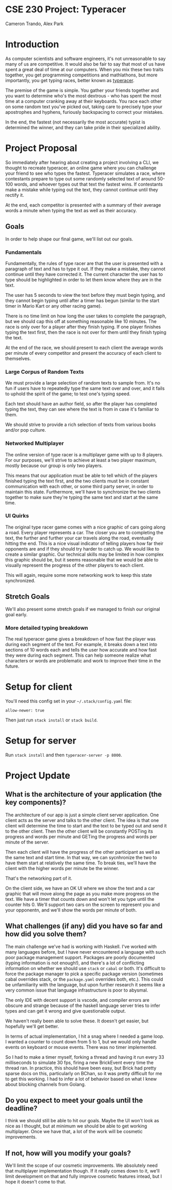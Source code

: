 # CSE 230 Project: Typeracer

Cameron Trando, Alex Park

# Introduction

As computer scientists and software engineers, it's not unreasonable to say many of us are competitive. It would also be fair to say that most of us have spent a great deal of time at our computers. When you mix these two traits together, you get programming competitions and mathlathons, but more importantly, you get typing races, better known as [typeracer](https://play.typeracer.com/). 

The premise of the game is simple. You gather your friends together and you want to determine who's the most dextrous - who has spent the most time at a computer cranking away at their keyboards. You race each other on some random text you've picked out, taking care to precisely type your apostrophes and hyphens, furiously backspacing to correct your mistakes. 

In the end, the fastest (not necessarily the most accurate) typist is determined the winner, and they can take pride in their specialized ability. 

# Project Proposal

So immediately after hearing about creating a project involving a CLI, we thought to recreate typeracer, an online game where you can challenge your friend to see who types the fastest. Typeracer simulates a race, where contestants prepare to type out some randomly selected text of around 50-100 words, and whoever types out that text the fastest wins. If contestants make a mistake while typing out the text, they cannot continue until they rectify it. 

At the end, each competitor is presented with a summary of their average words a minute when typing the text as well as their accuracy. 


## Goals

In order to help shape our final game, we'll list out our goals.

### Fundamentals 

Fundamentally, the rules of type racer are that the user is presented with a paragraph of text and has to type it out. If they make a mistake, they cannot continue until they have corrected it. The current character the user has to type should be highlighted in order to let them know where they are in the text.

The user has 5 seconds to view the text before they must begin typing, and they cannot begin typing until after a timer has begun (similar to the start timer in Mario Kart or any other racing game).

There is no time limit on how long the user takes to complete the paragraph, but we should cap this off at something reasonable like 10 minutes. The race is only over for a player after they finish typing. If one player finishes typing the text first, then the race is not over for them until they finish typing the text.

At the end of the race, we should present to each client the average words per minute of every competitor and present the accuracy of each client to themselves.


### Large Corpus of Random Texts

We must provide a large selection of random texts to sample from. It's no fun if users have to repeatedly type the same text over and over, and it fails to uphold the spirit of the game; to test one's typing speed. 

Each text should have an author field, so after the player has completed typing the text, they can see where the text is from in case it's familiar to them. 

We should strive to provide a rich selection of texts from various books and/or pop culture. 


### Networked Multiplayer 

The online version of type racer is a multiplayer game with up to 8 players. For our purposes, we'll strive to achieve at least a two player maximum, mostly because our group is only two players. 

This means that our application must be able to tell which of the players finished typing the text first, and the two clients must be in constant communication with each other, or some third party server, in order to maintain this state. Furthermore, we'll have to synchronize the two clients together to make sure they're typing the same text and start at the same time. 


### UI Quirks

The original type racer game comes with a nice graphic of cars going along a road. Every player represents a car. The closer you are to completing the text, the further and further your car travels along the road, eventually hitting the end. This is a nice visual indicator of telling players how far their opponents are and if they should try harder to catch up. We would like to create a similar graphic. Our technical skills may be limited in how complex this graphic should be, but it seems reasonable that we would be able to visually represent the progress of the other players to each client.

This will again, require some more networking work to keep this state synchronized. 


## Stretch Goals

We'll also present some stretch goals if we managed to finish our original goal early.

### More detailed typing breakdown

The real typeracer game gives a breakdown of how fast the player was during each segment of the text. For example, it breaks down a text into sections of 10 words each and tells the user how accurate and how fast they were during each segment. This can help someone realize what characters or words are problematic and work to improve their time in the future. 


# Setup for client

You'll need this config set in your `~/.stack/config.yaml` file:
```
allow-newer: true
```

Then just run `stack install` or `stack build`. 


# Setup for server

Run `stack install` and then `typeracer-server -p 8000`. 


# Project Update

## What is the architecture of your application (the key components)?

The architecture of our app is just a simple client server application. One client acts as the server and talks to the other client. The idea is that one client will determine the time to start and the text to be typed out and send it to the other client. Then the other client will be constantly POSTing its progress and words per minute and GETing the progress and words per minute of the server.

Then each client will have the progress of the other participant as well as the same text and start time. In that way, we can sycnhronize the two to have them start at relatively the same time. To break ties, we'll have the client with the higher words per minute be the winner.

That's the networking part of it.

On the client side, we have an OK UI where we show the text and a car graphic that will move along the page as you make more progress on the text. We have a timer that counts down and won't let you type until the counter hits 0. We'll support two cars on the screen to represent you and your opponentn, and we'll show the words per minute of both.


## What challenges (if any) did you have so far and how did you solve them?

The main challenge we've had is working with Haskell. I've worked with many languages before, but I have never encountered a language with such poor package management support. Packages are poorly documented (typing information is not enough!), and there's a lot of conflicting information on whether we should use `stack` or `cabal` or both. It's difficult to force the package manager to pick a specific package version (sometimes cabal overrides stack, or the `package.yaml` overrides both, etc.). This could be unfamiliarity with the language, but upon further research it seems like a very common issue that language infrastructure is poor to abysmal. 

The only IDE with decent support is vscode, and compiler errors are obscure and strange because of the haskell language server tries to infer types and can get it wrong and give questionable output. 

We haven't really been able to solve these. It doesn't get easier, but hopefully we'll get better.

In terms of actual implementation, I hit a snag where I needed a game loop. I wanted a counter to count down from 5 to 1, but we would only handle events on keyboard or mouse events. There was no timer implemented.

So I had to make a timer myself, forking a thread and having it run every 33 milliseconds to simulate 30 fps, firing a new BrickEvent every time the thread ran. In practice, this should have been easy, but Brick had pretty sparse docs on this, particularly on BChan, so it was pretty difficult for me to get this working. I had to infer a lot of behavior based on what I knew about blocking channels from Golang.


## Do you expect to meet your goals until the deadline?

I think we should still be able to hit our goals. Maybe the UI won't look as nice as I thought, but at minimum we should be able to get working multiplayer. Once we have that, a lot of the work will be cosmetic improvements. 

## If not, how will you modify your goals?

We'll limit the scope of our cosmetic improvements. We absolutely need that multiplayer implementation though. If it really comes down to it, we'll limit development on that and fully improve cosmetic features intead, but I hope it doesn't come to that.
